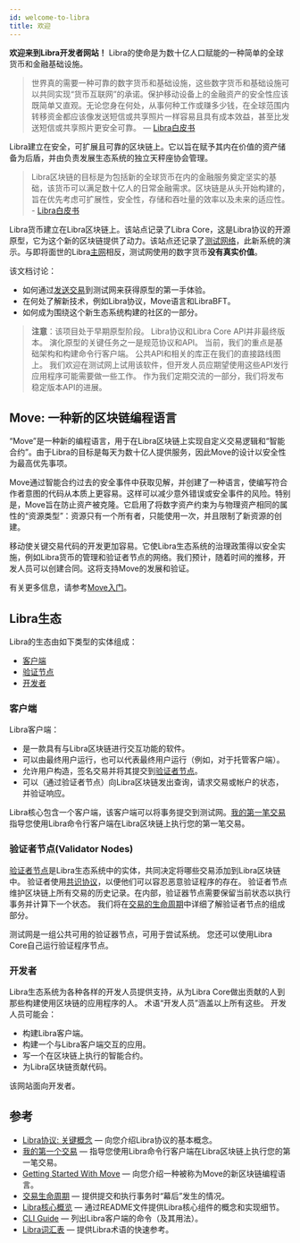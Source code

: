 ```yaml
---
id: welcome-to-libra
title: 欢迎
---
```


**欢迎来到Libra开发者网站！** Libra的使命是为数十亿人口赋能的一种简单的全球货币和金融基础设施。

> 世界真的需要一种可靠的数字货币和基础设施，这些数字货币和基础设施可以共同实现“货币互联网”的承诺。保护移动设备上的金融资产的安全性应该既简单又直观。无论您身在何处，从事何种工作或赚多少钱，在全球范围内转移资金都应该像发送短信或共享照片一样容易且具有成本效益，甚至比发送短信或共享照片更安全可靠。 — [Libra白皮书](https://libra.org/en-us/whitepaper)

Libra建立在安全，可扩展且可靠的区块链上。它以旨在赋予其内在价值的资产储备为后盾，并由负责发展生态系统的独立天秤座协会管理。

> Libra区块链的目标是为包括新的全球货币在内的金融服务奠定坚实的基础，该货币可以满足数十亿人的日常金融需求。区块链是从头开始构建的，旨在优先考虑可扩展性，安全性，存储和吞吐量的效率以及未来的适应性。 - [Libra白皮书](https://libra.org/en-us/whitepaper)

Libra货币建立在Libra区块链上。该站点记录了Libra Core，这是Libra协议的开源原型，它为这个新的区块链提供了动力。该站点还记录了[测试网络](reference/glossary.md#testnet)，此新系统的演示。与即将面世的Libra[主网](reference/glossary.md#mainnet)相反，测试网使用的数字货币**没有真实价值**。

该文档讨论：

* 如何通过[发送交易](my-first-transaction.md)到测试网来获得原型的第一手体验。
* 在何处了解新技术，例如Libra协议，Move语言和LibraBFT。
* 如何成为围绕这个新生态系统构建的社区的一部分。

<blockquote class="block_note">

**注意**：该项目处于早期原型阶段。 Libra协议和Libra Core API并非最终版本。 演化原型的关键任务之一是规范协议和API。 当前，我们的重点是基础架构和构建命令行客户端。 公共API和相关的库正在我们的直接路线图上。 我们欢迎在测试网上试用该软件，但开发人员应期望使用这些API发行应用程序可能需要做一些工作。 作为我们定期交流的一部分，我们将发布稳定版本API的进展。

</blockquote>

## Move: 一种新的区块链编程语言

“Move”是一种新的编程语言，用于在Libra区块链上实现自定义交易逻辑和“智能合约”。由于Libra的目标是每天为数十亿人提供服务，因此Move的设计以安全性为最高优先事项。

Move通过智能合约过去的安全事件中获取见解，并创建了一种语言，使编写符合作者意图的代码从本质上更容易。这样可以减少意外错误或安全事件的风险。特别是，Move旨在防止资产被克隆。它启用了将数字资产约束为与物理资产相同的属性的“资源类型”：资源只有一个所有者，只能使用一次，并且限制了新资源的创建。

移动使关键交易代码的开发更加容易。它使Libra生态系统的治理政策得以安全实施，例如Libra货币的管理和验证者节点的网络。我们预计，随着时间的推移，开发人员可以创建合同。这将支持Move的发展和验证。

有关更多信息，请参考[Move入门](move-overview.md)。

## Libra生态

Libra的生态由如下类型的实体组成：

* [客户端](#clients)
* [验证节点](#validator-nodes)
* [开发者](#developers)

### 客户端

Libra客户端：

* 是一款具有与Libra区块链进行交互功能的软件。
* 可以由最终用户运行，也可以代表最终用户运行（例如，对于托管客户端）。
* 允许用户构造，签名交易并将其提交到[验证者节点](reference/glossary.md#validator-node)。
* 可以（通过验证者节点）向Libra区块链发出查询，请求交易或帐户的状态，并验证响应。

Libra核心包含一个客户端，该客户端可以将事务提交到测试网。[我的第一笔交易](my-first-transaction.md)指导您使用Libra命令行客户端在Libra区块链上执行您的第一笔交易。

### 验证者节点(Validator Nodes)

[验证者节点](reference/glossary.md#validator-node)是Libra生态系统中的实体，共同决定将哪些交易添加到Libra区块链中。 验证者使用[共识协议](reference/glossary.md#consensus-protocol)，以便他们可以容忍恶意验证程序的存在。 验证者节点维护区块链上所有交易的历史记录。在内部，验证器节点需要保留当前状态以执行事务并计算下一个状态。 我们将在[交易的生命周期](life-of-a-transaction)中详细了解验证者节点的组成部分。

测试网是一组公共可用的验证器节点，可用于尝试系统。 您还可以使用Libra Core自己运行验证程序节点。

### 开发者

Libra生态系统为各种各样的开发人员提供支持，从为Libra Core做出贡献的人到那些构建使用区块链的应用程序的人。 术语“开发人员”涵盖以上所有这些。 开发人员可能会：

* 构建Libra客户端。
* 构建一个与Libra客户端交互的应用。
* 写一个在区块链上执行的智能合约。
* 为Libra区块链贡献代码。

该网站面向开发者。

## 参考

* [Libra协议: 关键概念](libra-protocol.md) &mdash; 向您介绍Libra协议的基本概念。
* [我的第一个交易](my-first-transaction.md) &mdash; 指导您使用Libra命令行客户端在Libra区块链上执行您的第一笔交易。
* [Getting Started With Move](move-overview.md) &mdash; 向您介绍一种被称为Move的新区块链编程语言。
* [交易生命周期](life-of-a-transaction.md) &mdash; 提供提交和执行事务时“幕后”发生的情况。
* [Libra核心概览](libra-core-overview.md) &mdash; 通过README文件提供Libra核心组件的概念和实现细节。
* [CLI Guide](reference/libra-cli.md) &mdash; 列出Libra客户端的命令（及其用法）。
* [Libra词汇表](reference/glossary.md) &mdash; 提供Libra术语的快速参考。


